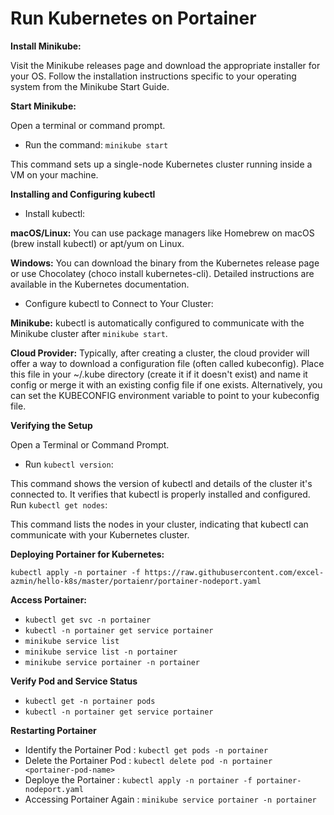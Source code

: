 # Run Kubernetes on Portainer 

**Install Minikube:**

Visit the Minikube releases page and download the appropriate installer for your OS.
Follow the installation instructions specific to your operating system from the Minikube Start Guide.


**Start Minikube:**

Open a terminal or command prompt.


* Run the command: `minikube start`
  
This command sets up a single-node Kubernetes cluster running inside a VM on your machine.


**Installing and Configuring kubectl**

* Install kubectl:

**macOS/Linux:** You can use package managers like Homebrew on macOS (brew install kubectl) or apt/yum on Linux.

**Windows:** You can download the binary from the Kubernetes release page or use Chocolatey (choco install kubernetes-cli).
Detailed instructions are available in the Kubernetes documentation.

* Configure kubectl to Connect to Your Cluster:

**Minikube:** kubectl is automatically configured to communicate with the Minikube cluster after `minikube start`.

**Cloud Provider:**
Typically, after creating a cluster, the cloud provider will offer a way to download a configuration file (often called kubeconfig).
Place this file in your ~/.kube directory (create it if it doesn't exist) and name it config or merge it with an existing config file if one exists.
Alternatively, you can set the KUBECONFIG environment variable to point to your kubeconfig file.


**Verifying the Setup**


Open a Terminal or Command Prompt.

* Run `kubectl version`:

This command shows the version of kubectl and details of the cluster it's connected to. It verifies that kubectl is properly installed and configured.
Run `kubectl get nodes`:

This command lists the nodes in your cluster, indicating that kubectl can communicate with your Kubernetes cluster.


**Deploying Portainer for Kubernetes:**


```
kubectl apply -n portainer -f https://raw.githubusercontent.com/excel-azmin/hello-k8s/master/portaienr/portainer-nodeport.yaml
```

**Access Portainer:**

* `kubectl get svc -n portainer`
* `kubectl -n portainer get service portainer`
* `minikube service list`
* `minikube service list -n portainer`
* `minikube service portainer -n portainer`


 **Verify Pod and Service Status**

 * `kubectl get -n portainer pods`
 * `kubectl -n portainer get service portainer`

**Restarting Portainer**

* Identify the Portainer Pod : `kubectl get pods -n portainer`
* Delete the Portainer Pod : `kubectl delete pod -n portainer <portainer-pod-name>`
* Deploye the Portainer : `kubectl apply -n portainer -f portainer-nodeport.yaml`
* Accessing Portainer Again : `minikube service portainer -n portainer`


